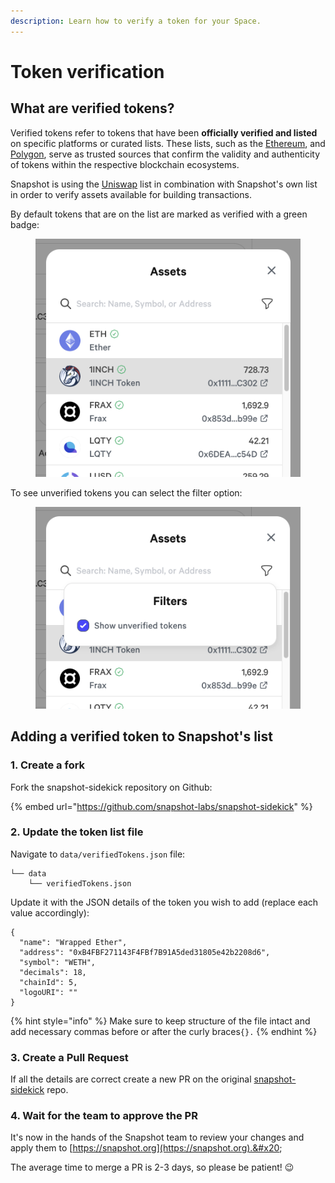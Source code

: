 ```yaml
---
description: Learn how to verify a token for your Space.
---
```


# Token verification

## What are verified tokens?

Verified tokens refer to tokens that have been **officially verified and listed** on specific platforms or curated lists. These lists, such as the [Ethereum](https://tokenlists.org/token-list?url=https://tokens.coingecko.com/uniswap/all.json), and [Polygon](https://api-polygon-tokens.polygon.technology/tokenlists/polygonTokens.tokenlist.json), serve as trusted sources that confirm the validity and authenticity of tokens within the respective blockchain ecosystems.

Snapshot is using the [Uniswap](https://tokenlists.org/token-list?url=https://tokens.coingecko.com/uniswap/all.json) list in combination with Snapshot's own list in order to verify assets available for building transactions.

By default tokens that are on the list are marked as verified with a green badge:

<figure><img src="../.gitbook/assets/image (122).png" alt=""><figcaption></figcaption></figure>

To see unverified tokens you can select the filter option:

<figure><img src="../.gitbook/assets/image (117).png" alt=""><figcaption></figcaption></figure>

## Adding a verified token to Snapshot's list

### 1. Create a fork&#x20;

Fork the snapshot-sidekick repository on Github:

{% embed url="https://github.com/snapshot-labs/snapshot-sidekick" %}

### 2. Update the token list file

Navigate to `data/verifiedTokens.json` file:

```
└── data
    └── verifiedTokens.json
```

Update it with the JSON details of the token you wish to add (replace each value accordingly):

```
{
  "name": "Wrapped Ether",
  "address": "0xB4FBF271143F4FBf7B91A5ded31805e42b2208d6",
  "symbol": "WETH",
  "decimals": 18,
  "chainId": 5,
  "logoURI": ""
}
```

{% hint style="info" %}
Make sure to keep structure of the file intact and add necessary commas before or after the curly braces`{}.`
{% endhint %}

### 3. Create a Pull Request

If all the details are correct create a new PR on the original [snapshot-sidekick](https://github.com/snapshot-labs/snapshot-sidekick) repo.

### 4. Wait for the team to approve the PR

It's now in the hands of the Snapshot team to review your changes and apply them to [https://snapshot.org](https://snapshot.org).&#x20;

The average time to merge a PR is 2-3 days, so please be patient! 😉
